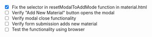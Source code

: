 - [x] Fix the selector in resetModalToAddMode function in material.html
- [ ] Verify "Add New Material" button opens the modal
- [ ] Verify modal close functionality
- [ ] Verify form submission adds new material
- [ ] Test the functionality using browser
